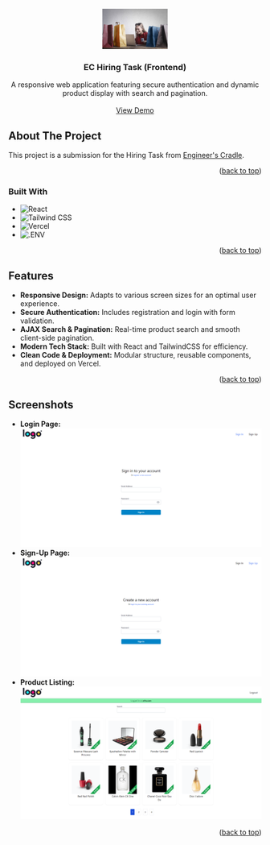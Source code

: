 <!-- PROJECT LOGO -->
<br />
<div align="center">
  <a href="https://github.com/RajathRao2000/ec-hiring-task">
    <img src="readme_assets/main.jpg" alt="Logo" width="130" height="80">
  </a>

<h3 align="center">EC Hiring Task (Frontend)</h3>

  <p align="center">
    A responsive web application featuring secure authentication and dynamic product display with search and pagination.
    <br />
    <br />
    <a href="https://ec-hiring-task-3gru.vercel.app/">View Demo</a>
  </p>
</div>

<!-- ABOUT THE PROJECT -->

## About The Project

This project is a submission for the Hiring Task from [Engineer's Cradle](https://engineerscradle.com/).

<p align="right">(<a href="#readme-top">back to top</a>)</p>

### Built With

- ![React](https://img.shields.io/badge/React-20232A?style=for-the-badge&logo=react&logoColor=61DAFB)
- ![Tailwind CSS](https://img.shields.io/badge/Tailwind+CSS-222222?style=for-the-badge&logo=Tailwind+CSS&logoColor=06B6D4)
- ![Vercel](https://img.shields.io/badge/Vercel-000000?style=for-the-badge&logo=Vercel&logoColor=FFFFFF)
- ![.ENV](https://img.shields.io/badge/.ENV-222222?style=for-the-badge&logo=.ENV&logoColor=ECD53F)

<p align="right">(<a href="#readme-top">back to top</a>)</p>

## Features

- **Responsive Design:** Adapts to various screen sizes for an optimal user experience.
- **Secure Authentication:** Includes registration and login with form validation.
- **AJAX Search & Pagination:** Real-time product search and smooth client-side pagination.
- **Modern Tech Stack:** Built with React and TailwindCSS for efficiency.
- **Clean Code & Deployment:** Modular structure, reusable components, and deployed on Vercel.

<p align="right">(<a href="#readme-top">back to top</a>)</p>

## Screenshots

- **Login Page:**
  ![Login Page](readme_assets/Sign-In.png)
- **Sign-Up Page:**
  ![Sign-Up](readme_assets/Sign-Up.png)
- **Product Listing:**
  ![Product Listing](readme_assets/Product-Listing.png)

<p align="right">(<a href="#readme-top">back to top</a>)</p>

